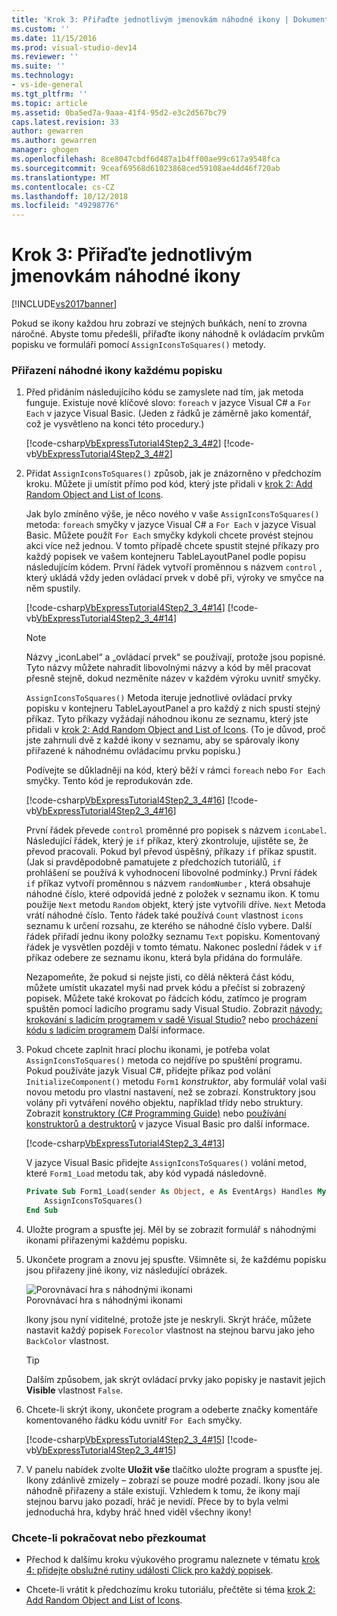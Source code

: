 ```yaml
---
title: 'Krok 3: Přiřaďte jednotlivým jmenovkám náhodné ikony | Dokumentace Microsoftu'
ms.custom: ''
ms.date: 11/15/2016
ms.prod: visual-studio-dev14
ms.reviewer: ''
ms.suite: ''
ms.technology:
- vs-ide-general
ms.tgt_pltfrm: ''
ms.topic: article
ms.assetid: 0ba5ed7a-9aaa-41f4-95d2-e3c2d567bc79
caps.latest.revision: 33
author: gewarren
ms.author: gewarren
manager: ghogen
ms.openlocfilehash: 8ce8047cbdf6d487a1b4ff00ae99c617a9548fca
ms.sourcegitcommit: 9ceaf69568d61023868ced59108ae4dd46f720ab
ms.translationtype: MT
ms.contentlocale: cs-CZ
ms.lasthandoff: 10/12/2018
ms.locfileid: "49298776"
---
```

# <a name="step-3-assign-a-random-icon-to-each-label"></a>Krok 3: Přiřaďte jednotlivým jmenovkám náhodné ikony
[!INCLUDE[vs2017banner](../includes/vs2017banner.md)]

Pokud se ikony každou hru zobrazí ve stejných buňkách, není to zrovna náročné. Abyste tomu předešli, přiřaďte ikony náhodně k ovládacím prvkům popisku ve formuláři pomocí `AssignIconsToSquares()` metody.  
  
### <a name="to-assign-a-random-icon-to-each-label"></a>Přiřazení náhodné ikony každému popisku  
  
1.  Před přidáním následujícího kódu se zamyslete nad tím, jak metoda funguje. Existuje nové klíčové slovo: `foreach` v jazyce Visual C# a `For Each` v jazyce Visual Basic. (Jeden z řádků je záměrně jako komentář, což je vysvětleno na konci této procedury.)  
  
     [!code-csharp[VbExpressTutorial4Step2_3_4#2](../snippets/csharp/VS_Snippets_VBCSharp/vbexpresstutorial4step2_3_4/cs/form1.cs#2)]
     [!code-vb[VbExpressTutorial4Step2_3_4#2](../snippets/visualbasic/VS_Snippets_VBCSharp/vbexpresstutorial4step2_3_4/vb/form1.vb#2)]  
  
2.  Přidat `AssignIconsToSquares()` způsob, jak je znázorněno v předchozím kroku. Můžete ji umístit přímo pod kód, který jste přidali v [krok 2: Add Random Object and List of Icons](../ide/step-2-add-a-random-object-and-a-list-of-icons.md).  
  
     Jak bylo zmíněno výše, je něco nového v vaše `AssignIconsToSquares()` metoda: `foreach` smyčky v jazyce Visual C# a `For Each` v jazyce Visual Basic. Můžete použít `For Each` smyčky kdykoli chcete provést stejnou akci více než jednou. V tomto případě chcete spustit stejné příkazy pro každý popisek ve vašem kontejneru TableLayoutPanel podle popisu následujícím kódem. První řádek vytvoří proměnnou s názvem `control` , který ukládá vždy jeden ovládací prvek v době při, výroky ve smyčce na něm spustily.  
  
     [!code-csharp[VbExpressTutorial4Step2_3_4#14](../snippets/csharp/VS_Snippets_VBCSharp/vbexpresstutorial4step2_3_4/cs/form1.cs#14)]
     [!code-vb[VbExpressTutorial4Step2_3_4#14](../snippets/visualbasic/VS_Snippets_VBCSharp/vbexpresstutorial4step2_3_4/vb/form1.vb#14)]  
  
    > [!NOTE]
    >  Názvy „iconLabel“ a „ovládací prvek“ se používají, protože jsou popisné. Tyto názvy můžete nahradit libovolnými názvy a kód by měl pracovat přesně stejně, dokud nezměníte název v každém výroku uvnitř smyčky.  
  
     `AssignIconsToSquares()` Metoda iteruje jednotlivé ovládací prvky popisku v kontejneru TableLayoutPanel a pro každý z nich spustí stejný příkaz. Tyto příkazy vyžádají náhodnou ikonu ze seznamu, který jste přidali v [krok 2: Add Random Object and List of Icons](../ide/step-2-add-a-random-object-and-a-list-of-icons.md). (To je důvod, proč jste zahrnuli dvě z každé ikony v seznamu, aby se spárovaly ikony přiřazené k náhodnému ovládacímu prvku popisku.)  
  
     Podívejte se důkladněji na kód, který běží v rámci `foreach` nebo `For Each` smyčky. Tento kód je reprodukován zde.  
  
     [!code-csharp[VbExpressTutorial4Step2_3_4#16](../snippets/csharp/VS_Snippets_VBCSharp/vbexpresstutorial4step2_3_4/cs/form1.cs#16)]
     [!code-vb[VbExpressTutorial4Step2_3_4#16](../snippets/visualbasic/VS_Snippets_VBCSharp/vbexpresstutorial4step2_3_4/vb/form1.vb#16)]  
  
     První řádek převede `control` proměnné pro popisek s názvem `iconLabel`. Následující řádek, který je `if` příkaz, který zkontroluje, ujistěte se, že převod pracovali. Pokud byl převod úspěšný, příkazy `if` příkaz spustit. (Jak si pravděpodobně pamatujete z předchozích tutoriálů, `if` prohlášení se používá k vyhodnocení libovolné podmínky.) První řádek `if` příkaz vytvoří proměnnou s názvem `randomNumber` , která obsahuje náhodné číslo, které odpovídá jedné z položek v seznamu ikon. K tomu použije `Next` metodu `Random` objekt, který jste vytvořili dříve. `Next` Metoda vrátí náhodné číslo. Tento řádek také používá `Count` vlastnost `icons` seznamu k určení rozsahu, ze kterého se náhodné číslo vybere. Další řádek přiřadí jednu ikony položky seznamu `Text` popisku. Komentovaný řádek je vysvětlen později v tomto tématu. Nakonec poslední řádek v `if` příkaz odebere ze seznamu ikonu, která byla přidána do formuláře.  
  
     Nezapomeňte, že pokud si nejste jisti, co dělá některá část kódu, můžete umístit ukazatel myši nad prvek kódu a přečíst si zobrazený popisek. Můžete také krokovat po řádcích kódu, zatímco je program spuštěn pomocí ladicího programu sady Visual Studio. Zobrazit [návody: krokování s ladicím programem v sadě Visual Studio?](http://msdn.microsoft.com/vstudio/ee672313.aspx) nebo [procházení kódu s ladicím programem](../debugger/navigating-through-code-with-the-debugger.md) Další informace.  
  
3.  Pokud chcete zaplnit hrací plochu ikonami, je potřeba volat `AssignIconsToSquares()` metoda co nejdříve po spuštění programu. Pokud používáte jazyk Visual C#, přidejte příkaz pod volání `InitializeComponent()` metodu `Form1` *konstruktor*, aby formulář volal vaši novou metodu pro vlastní nastavení, než se zobrazí. Konstruktory jsou volány při vytváření nového objektu, například třídy nebo struktury. Zobrazit [konstruktory (C# Programming Guide)](http://msdn.microsoft.com/library/ace5hbzh.aspx) nebo [používání konstruktorů a destruktorů](http://msdn.microsoft.com/library/2z08e49e%28v=vs.90%29.aspx) v jazyce Visual Basic pro další informace.  
  
     [!code-csharp[VbExpressTutorial4Step2_3_4#13](../snippets/csharp/VS_Snippets_VBCSharp/vbexpresstutorial4step2_3_4/cs/form1.cs#13)]  
  
     V jazyce Visual Basic přidejte `AssignIconsToSquares()` volání metod, které `Form1_Load` metodu tak, aby kód vypadá následovně.  
  
    ```vb  
    Private Sub Form1_Load(sender As Object, e As EventArgs) Handles MyBase.Load  
        AssignIconsToSquares()  
    End Sub  
    ```  
  
4.  Uložte program a spusťte jej. Měl by se zobrazit formulář s náhodnými ikonami přiřazenými každému popisku.  
  
5.  Ukončete program a znovu jej spusťte. Všimněte si, že každému popisku jsou přiřazeny jiné ikony, viz následující obrázek.  
  
     ![Porovnávací hra s náhodnými ikonami](../ide/media/express-tut4step3.png "Express_Tut4Step3")  
Porovnávací hra s náhodnými ikonami  
  
     Ikony jsou nyní viditelné, protože jste je neskryli. Skrýt hráče, můžete nastavit každý popisek `Forecolor` vlastnost na stejnou barvu jako jeho `BackColor` vlastnost.  
  
    > [!TIP]
    >  Dalším způsobem, jak skrýt ovládací prvky jako popisky je nastavit jejich **Visible** vlastnost `False`.  
  
6.  Chcete-li skrýt ikony, ukončete program a odeberte značky komentáře komentovaného řádku kódu uvnitř `For Each` smyčky.  
  
     [!code-csharp[VbExpressTutorial4Step2_3_4#15](../snippets/csharp/VS_Snippets_VBCSharp/vbexpresstutorial4step2_3_4/cs/form1.cs#15)]
     [!code-vb[VbExpressTutorial4Step2_3_4#15](../snippets/visualbasic/VS_Snippets_VBCSharp/vbexpresstutorial4step2_3_4/vb/form1.vb#15)]  
  
7.  V panelu nabídek zvolte **Uložit vše** tlačítko uložte program a spusťte jej. Ikony zdánlivě zmizely – zobrazí se pouze modré pozadí. Ikony jsou ale náhodně přiřazeny a stále existují. Vzhledem k tomu, že ikony mají stejnou barvu jako pozadí, hráč je nevidí. Přece by to byla velmi jednoduchá hra, kdyby hráč hned viděl všechny ikony!  
  
### <a name="to-continue-or-review"></a>Chcete-li pokračovat nebo přezkoumat  
  
-   Přechod k dalšímu kroku výukového programu naleznete v tématu [krok 4: přidejte obslužné rutiny události Click pro každý popisek](../ide/step-4-add-a-click-event-handler-to-each-label.md).  
  
-   Chcete-li vrátit k předchozímu kroku tutoriálu, přečtěte si téma [krok 2: Add Random Object and List of Icons](../ide/step-2-add-a-random-object-and-a-list-of-icons.md).




